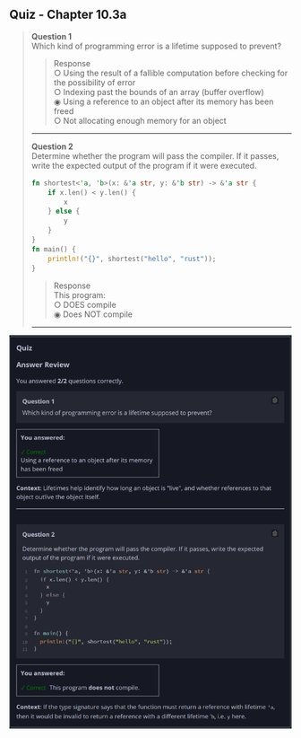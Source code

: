 ## Quiz - Chapter 10.3a ##

> **Question 1**<br>
> Which kind of programming error is a lifetime supposed to 
> prevent?
>
> > Response<br>
> > ○ Using the result of a fallible computation before 
> > checking for the possibility of error<br>
> > ○ Indexing past the bounds of an array (buffer overflow)
> > <br>
> > ◉ Using a reference to an object after its memory has 
> > been freed<br>
> > ○ Not allocating enough memory for an object<br>
> >
> ---
>
> **Question 2**<br>
> Determine whether the program will pass the compiler. If it 
> passes, write the expected output of the program if it were 
> executed.
>
> ```rust
> fn shortest<'a, 'b>(x: &'a str, y: &'b str) -> &'a str {
>     if x.len() < y.len() {
>         x
>     } else {
>         y
>     }
> }
> fn main() {
>     println!("{}", shortest("hello", "rust"));
> }
> ```
>
> > Response<br>
> > This program:<br>
> > ○ DOES compile<br>
> > ◉ Does NOT compile
> > 
> ---

![image](../additional-files/images/quiz_1003a.png)
